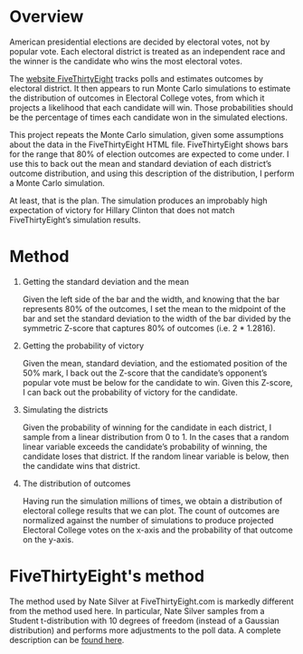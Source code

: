 # Overview
American presidential elections are decided by electoral votes, not
by popular vote. Each electoral district is treated as an independent race
and the winner is the candidate who wins the most electoral votes.

The [website FiveThirtyEight](http://projects.fivethirtyeight.com/2016-election-forecast/)
tracks polls and estimates outcomes by electoral district. It then
appears to run Monte Carlo simulations to estimate the distribution of outcomes in
Electoral College votes, from which it projects a likelihood that each
candidate will win. Those probabilities should be the percentage of
times each candidate won in the simulated elections.

This project repeats the Monte Carlo simulation, given some assumptions
about the data in the FiveThirtyEight HTML file. FiveThirtyEight shows
bars for the range that 80% of election outcomes are expected to come under.
I use this to back out the mean and standard deviation of each
district’s outcome distribution, and using this description of the
distribution, I perform a Monte Carlo simulation.

At least, that is the plan. The simulation produces an improbably
high expectation of victory for Hillary Clinton that does not
match FiveThirtyEight’s simulation results.

# Method
1. Getting the standard deviation and the mean

    Given the left side of the bar and the width, and knowing that 
    the bar represents 80% of the outcomes, I set the mean to the midpoint
    of the bar and set the standard deviation to the width of the bar
    divided by the symmetric Z-score that captures 80% of outcomes (i.e.
    2 * 1.2816).

2. Getting the probability of victory

    Given the mean, standard deviation, and the estiomated position
    of the 50% mark, I back out the Z-score that the candidate’s
    opponent’s popular vote must be below for the candidate to win.
    Given this Z-score, I can back out the probability of victory
    for the candidate.

3. Simulating the districts

    Given the probability of winning for the candidate in each district,
    I sample from a linear distribution from 0 to 1. In the cases that
    a random linear variable exceeds the candidate’s probability of winning,
    the candidate loses that district. If the random linear variable is 
    below, then the candidate wins that district.

4. The distribution of outcomes

    Having run the simulation millions of times, we obtain a distribution
    of electoral college results that we can plot. The count of outcomes
    are normalized against the number of simulations to produce 
    projected Electoral College votes on the x-axis and the probability
    of that outcome on the y-axis.

# FiveThirtyEight's method
The method used by Nate Silver at FiveThirtyEight.com is markedly different from
the method used here. In particular, Nate Silver samples from a Student t-distribution with
10 degrees of freedom (instead of a Gaussian distribution) and performs more
adjustments to the poll data. A complete description can be [found here](http://fivethirtyeight.com/features/a-users-guide-to-fivethirtyeights-2016-general-election-forecast/).
